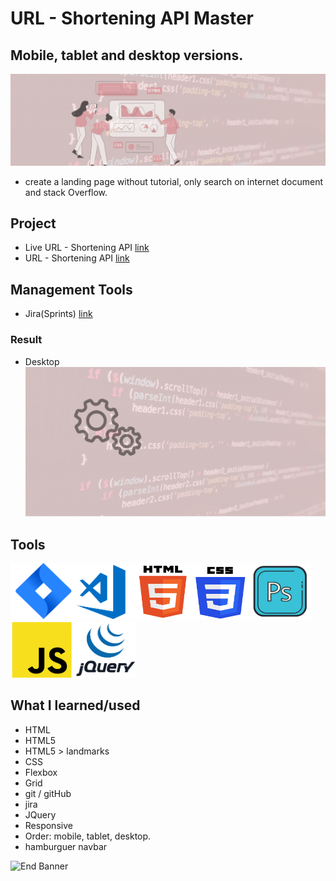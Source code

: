 # URL - Shortening  API Master
## Mobile, tablet and desktop versions.

![Begin Banner](Documentation/top-1200x350.gif)

* create a landing page without tutorial, only search on internet document and stack Overflow.

## Project
* Live URL - Shortening  API [link]()
* URL - Shortening  API [link](https://github.com/pittyh6/url-shortening-api-master)

## Management Tools
* Jira(Sprints) [link]()
### Result
* Desktop
![Middle Banner](Documentation/Under_Development.gif)


## Tools
<img src= Documentation/jira.png  height="90" width="100" ><img src= Documentation/vscode.png  height="90" width="100"><img src= Documentation/html.png  height="90" width="90"><img src= Documentation/css.png  height="90" width="90"><img src= Documentation/photoshop.png  height="90" width="100"><img src= Documentation/js.png  height="90" width="100"><img src= Documentation/jquery.png  height="90" width="100">

## What I learned/used
* HTML
* HTML5
* HTML5 > landmarks
* CSS
* Flexbox
* Grid 
* git / gitHub
* jira
* JQuery
* Responsive
* Order: mobile, tablet, desktop.
* hamburguer navbar



![End Banner](Documentation/botton-1200x350.gif)